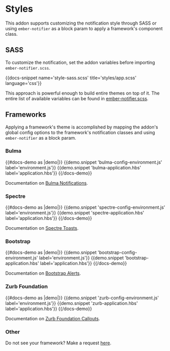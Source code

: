 # Styles

This addon supports customizing the notification style through SASS or 
using `ember-notifier` as a block param to apply a framework's 
component class.

## SASS

To customize the notification, set the addon variables before 
importing `ember-notifier.scss`.

{{docs-snippet name='style-sass.scss' title='styles/app.scss' language='css'}}

This approach is powerful enough to build entire themes on top of it. 
The entire list of available variables can be found in 
[ember-notifier.scss](https://github.com/scottwernervt/ember-notifier/blob/master/app/styles/ember-notifier.scss). 

## Frameworks

Applying a framework's theme is accomplished by mapping the addon's 
global config options to the framework's notification classes and using 
`ember-notifier` as a block param.

### Bulma

{{#docs-demo as |demo|}}
  {{demo.snippet 'bulma-config-environment.js' label='environment.js'}}
  {{demo.snippet 'bulma-application.hbs' label='application.hbs'}}
{{/docs-demo}}

Documentation on [Bulma Notifications](https://bulma.io/documentation/elements/notification/).

### Spectre

{{#docs-demo as |demo|}}
  {{demo.snippet 'spectre-config-environment.js' label='environment.js'}}
  {{demo.snippet 'spectre-application.hbs' label='application.hbs'}}
{{/docs-demo}}

Documentation on [Spectre Toasts](https://picturepan2.github.io/spectre/components.html#toasts).

### Bootstrap

{{#docs-demo as |demo|}}
  {{demo.snippet 'bootstrap-config-environment.js' label='environment.js'}}
  {{demo.snippet 'bootstrap-application.hbs' label='application.hbs'}}
{{/docs-demo}}

Documentation on [Bootstrap Alerts](https://getbootstrap.com/docs/4.1/components/alerts/).

### Zurb Foundation 

{{#docs-demo as |demo|}}
  {{demo.snippet 'zurb-config-environment.js' label='environment.js'}}
  {{demo.snippet 'zurb-application.hbs' label='application.hbs'}}
{{/docs-demo}}

Documentation on [Zurb Foundation Callouts](https://foundation.zurb.com/sites/docs/callout.html).

### Other

Do not see your framework? Make a request [here](https://github.com/scottwernervt/ember-notifier/issues).

